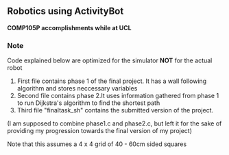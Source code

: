 ## Robotics using ActivityBot
**COMP105P accomplishments while at UCL**

### Note

Code explained below are optimized for the simulator __NOT__ for the actual robot

1. First file contains phase 1 of the final project. It has a wall following algorithm and stores neccessary variables
2. Second file contains phase 2.It uses information gathered from phase 1 to run Dijkstra's algorithm to find the shortest path
3. Third file "finaltask_sh" contains the submitted version of the project. 


(I am supposed to combine phase1.c and phase2.c, but left it for the sake of providing my progression towards the final version of my project)

Note that this assumes a 4 x 4 grid of 40 - 60cm sided squares

